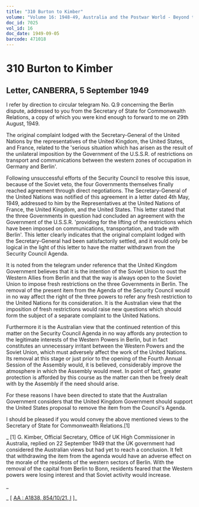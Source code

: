 ```yaml
---
title: "310 Burton to Kimber"
volume: "Volume 16: 1948-49, Australia and the Postwar World - Beyond the Region"
doc_id: 7025
vol_id: 16
doc_date: 1949-09-05
barcode: 471018
---
```


# 310 Burton to Kimber

## Letter, CANBERRA, 5 September 1949

I refer by direction to circular telegram No. Q.9 concerning the Berlin dispute, addressed to you from the Secretary of State for Commonwealth Relations, a copy of which you were kind enough to forward to me on 29th August, 1949.

The original complaint lodged with the Secretary-General of the United Nations by the representatives of the United Kingdom, the United States, and France, related to the 'serious situation which has arisen as the result of the unilateral imposition by the Government of the U.S.S.R. of restrictions on transport and communications between the western zones of occupation in Germany and Berlin'.

Following unsuccessful efforts of the Security Council to resolve this issue, because of the Soviet veto, the four Governments themselves finally reached agreement through direct negotiations. The Secretary-General of the United Nations was notified of this agreement in a letter dated 4th May, 1949, addressed to him by the Representatives at the United Nations of France, the United Kingdom, and the United States. This letter stated that the three Governments in question had concluded an agreement with the Government of the U.S.S.R. 'providing for the lifting of the restrictions which have been imposed on communications, transportation, and trade with Berlin'. This letter clearly indicates that the original complaint lodged with the Secretary-General had been satisfactorily settled, and it would only be logical in the light of this letter to have the matter withdrawn from the Security Council Agenda.

It is noted from the telegram under reference that the United Kingdom Government believes that it is the intention of the Soviet Union to oust the Western Allies from Berlin and that the way is always open to the Soviet Union to impose fresh restrictions on the three Governments in Berlin. The removal of the present item from the Agenda of the Security Council would in no way affect the right of the three powers to refer any fresh restriction to the United Nations for its consideration. It is the Australian view that the imposition of fresh restrictions would raise new questions which should form the subject of a separate complaint to the United Nations.

Furthermore it is the Australian view that the continued retention of this matter on the Security Council Agenda in no way affords any protection to the legitimate interests of the Western Powers in Berlin, but in fact constitutes an unnecessary irritant between the Western Powers and the Soviet Union, which must adversely affect the work of the United Nations. Its removal at this stage or just prior to the opening of the Fourth Annual Session of the Assembly would, it is believed, considerably improve the atmosphere in which the Assembly would meet. In point of fact, greater protection is afforded by this course as the matter can then be freely dealt with by the Assembly if the need should arise.

For these reasons I have been directed to state that the Australian Government considers that the United Kingdom Government should support the United States proposal to remove the item from the Council's Agenda.

I should be pleased if you would convey the above mentioned views to the Secretary of State for Commonwealth Relations.[1]

_ [1] G. Kimber, Official Secretary, Office of UK High Commissioner in Australia, replied on 22 September 1949 that the UK government had considered the Australian views but had yet to reach a conclusion. It felt that withdrawing the item from the agenda would have an adverse effect on the morale of the residents of the western sectors of Berlin. With the removal of the capital from Berlin to Bonn, residents feared that the Western powers were losing interest and that Soviet activity would increase.

_

_ [ [AA : A1838, 854/10/21, I](http://www.naa.gov.au/cgi-bin/Search?O=I&Number=471018) ]_
